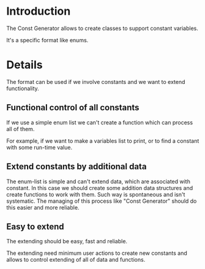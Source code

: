 # Introduction #

The Const Generator allows to create classes to support constant variables.

It's a specific format like enums.

# Details #

The format can be used if we involve constants and we want to extend functionality.

## Functional control of all constants ##

If we use a simple enum list we can't create a function which can process all of them.

For example, if we want to make a variables list to print, or to find a constant with some run-time value.

## Extend constants by additional data ##

The enum-list is simple and can't extend data, which are associated with constant. In this case we should create some addition data structures and create functions to work with them. Such way is spontaneous and isn't systematic. The managing of this process like "Const Generator" should do this easier and more reliable.

## Easy to extend ##

The extending should be easy, fast and reliable.

The extending need minimum user actions to create new constants and allows to control extending of all of data and functions.